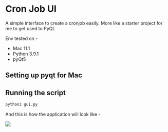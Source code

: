 # Cron Job UI

A simple interface to create a cronjob easily. More like a starter project for me to get used to PyQt. 

Env tested on - 

* Mac 11.1
* Python 3.9.1
* pyQt5

## Setting up pyqt for Mac

## Running the script

```cmd
python3 gui.py
```

And this is how the application will look like - 

![](https://github.com/prav10194/mac-cron-app-pyqt5/blob/master/readme-assets/pyqt5.gif)

